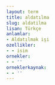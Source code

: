 ```yaml
---
layout: term
title: aldatılma
slug: aldatilma
lisan: Türkçe
anlamlar:
- Aldatılmak işi
ozellikler:
- - isim
ornekler:
- - ''
orneklerkaynak:
- - ''
---
```

